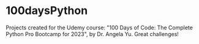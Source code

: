 ﻿# 100daysPython

Projects created for the Udemy course: "100 Days of Code: The Complete Python Pro Bootcamp for 2023", by Dr. Angela Yu. Great challenges!
